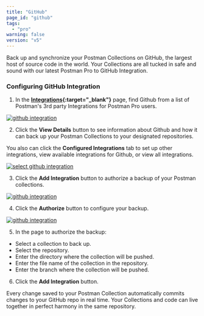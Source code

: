 ```yaml
---
title: "GitHub"
page_id: "github"
tags: 
  - "pro"
warning: false
version: "v5"
---
```


Back up and synchronize your Postman Collections on GitHub, the largest host of source code in the world. Your Collections are all tucked in safe and sound with our latest Postman Pro to GitHub Integration.

### Configuring GitHub Integration

1. In the **[Integrations]({{site.pm.gs}}/dashboard/integrations){:target="_blank"}** page, find Github from a list of Postman's 3rd party Integrations for Postman Pro users.

[![github integration](https://s3.amazonaws.com/postman-static-getpostman-com/postman-docs/integrations-github1.png)](https://s3.amazonaws.com/postman-static-getpostman-com/postman-docs/integrations-github1.png)

<ol start="2">
  <li>Click the <b>View Details</b> button to see information about Github and how it can back up your Postman Collections to your designated repositories.

</li>
</ol>

You also can click the **Configured Integrations** tab to set up other integrations, view available integrations for Github, or view all integrations.

[![select github integration](https://s3.amazonaws.com/postman-static-getpostman-com/postman-docs/integrations-github-configIntegrations1.png)](https://s3.amazonaws.com/postman-static-getpostman-com/postman-docs/integrations-github-configIntegrations1.png)

<ol start="3">
  <li>Click the <b>Add Integration</b> button to authorize a backup of your Postman collections. 
</li>
</ol>

[![github integration](https://s3.amazonaws.com/postman-static-getpostman-com/postman-docs/integrations-github-backup.png)](https://s3.amazonaws.com/postman-static-getpostman-com/postman-docs/integrations-github-backup.png)

<ol start="4">
  <li>Click the <b>Authorize</b> button to configure your backup. 
</li>
</ol>

[![github integration](https://s3.amazonaws.com/postman-static-getpostman-com/postman-docs/integrations-github-authorized1.png)](https://s3.amazonaws.com/postman-static-getpostman-com/postman-docs/integrations-github-authorized1.png)

<ol start="5">
  <li>In the page to authorize the backup:
</li>
</ol>

* Select a collection to back up.
* Select the repository.
* Enter the directory where the collection will be pushed.
* Enter the file name of the collection in the repository.
* Enter the branch where the collection will be pushed.

<ol start="6">
  <li> Click the <b>Add Integration</b> button.
</li>
</ol>


Every change saved to your Postman Collection automatically commits changes to your GitHub repo in real time.  Your Collections and code can live together in perfect harmony in the same repository.









